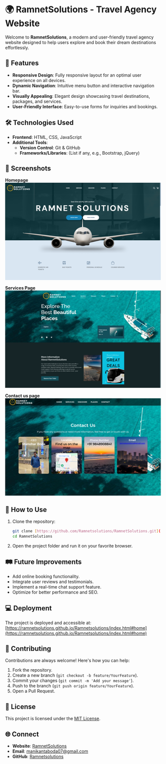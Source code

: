
# 🌍 RamnetSolutions - Travel Agency Website  

Welcome to **RamnetSolutions**, a modern and user-friendly travel agency website designed to help users explore and book their dream destinations effortlessly.  

## 🚀 Features  

- **Responsive Design**: Fully responsive layout for an optimal user experience on all devices.  
- **Dynamic Navigation**: Intuitive menu button and interactive navigation bar.  
- **Visually Appealing**: Elegant design showcasing travel destinations, packages, and services.  
- **User-Friendly Interface**: Easy-to-use forms for inquiries and bookings.  

## 🛠️ Technologies Used  

- **Frontend**: HTML, CSS, JavaScript    
- **Additional Tools**:  
  - **Version Control**: Git & GitHub  
  - **Frameworks/Libraries**: (List if any, e.g., Bootstrap, jQuery)  

## 📸 Screenshots  
**Homepage**  
![Homepage](assets/screenshots/HomePage.png)  

**Services Page**  
![Features](assets/screenshots/Services.png)  

**Contact us page**  
![Booking Form](assets/screenshots/ContactUs.png)

## 🌟 How to Use  

1. Clone the repository:  
   ```bash  
   git clone [https://github.com/Ramnetsolutions/RamnetSolutions.git](https://github.com/RamnetSolutions/Ramnetsolutions)  
   cd RamnetSolutions  
   ```  
2. Open the project folder and run it on your favorite browser.  

## 🛤️ Future Improvements  

- Add online booking functionality.  
- Integrate user reviews and testimonials.  
- Implement a real-time chat support feature.  
- Optimize for better performance and SEO.  

## 💻 Deployment  

The project is deployed and accessible at: [https://ramnetsolutions.github.io/Ramnetsolutions/index.html#home](https://ramnetsolutions.github.io/Ramnetsolutions/index.html#home)  

## 🤝 Contributing  

Contributions are always welcome! Here's how you can help:  

1. Fork the repository.  
2. Create a new branch (`git checkout -b feature/YourFeature`).  
3. Commit your changes (`git commit -m 'Add your message'`).  
4. Push to the branch (`git push origin feature/YourFeature`).  
5. Open a Pull Request.  

## 📝 License  

This project is licensed under the [MIT License](LICENSE).  

## 🌐 Connect  

- **Website**: [RamnetSolutions](https://ramnetsolutions.github.io/Ramnetsolutions/index.html#home)  
- **Email**: [manikantaboda07@gmail.com](mailto:manikantaboda07@gmail.com)  
- **GitHub**: [Ramnetsolutions](https://github.com/Ramnetsolutions)  
